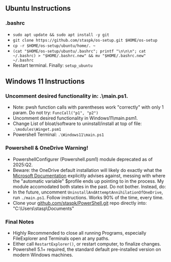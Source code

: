 ## Ubuntu Instructions
### .bashrc
- `sudo apt update && sudo apt install -y git`
- `git clone https://github.com/staspk/os-setup.git $HOME/os-setup`
- `cp -r $HOME/os-setup/ubuntu/home/. ~`
- `(cat "$HOME/os-setup/ubuntu/.bashrc"; printf "\n\n\n"; cat ~/.bashrc) > "$HOME/.bashrc.new" && mv "$HOME/.bashrc.new" ~/.bashrc`
- Restart terminal. Finally: `setup_ubuntu`


## Windows 11 Instructions
### Uncomment desired functionality in: .\main.ps1.
- Note: pwsh function calls with parentheses work "correctly" with only 1 param. Do not try: `FuncCall("p1", "p2")`
- Uncomment desired functionality in Windows11\main.psm1.
- Change List of bloat/software to uninstall/install at top of file: `.\modules\Winget.psm1`
- Powershell Terminal: `.\Windows11\main.ps1`

### Powershell & OneDrive Warning!
- PowershellConfigurer (Powershell.psm1) module deprecated as of 2025:Q2.
- Beware: the OneDrive default installation will likely do exactly what the [Microsoft Documentation](https://learn.microsoft.com/en-us/powershell/module/microsoft.powershell.core/about/about_profiles?view=powershell-7.5) explicitly advises against, messing with where the "automatic variable" $profile ends up pointing to in the process. My module accomodated both states in the past. Do not bother. Instead, do:
- In the future, uncomment `UninstallAndAttemptAnnihilationOfOneDrive`, run `./main.ps1`. Follow instructions. Works 90% of the time, every time.
- Clone your [github.com/staspk/PowerShell.git](https://github.com/staspk/PowerShell.git) repo directly into: "C:\Users\stasp\Documents"

### Final Notes
- Highly Recommended to close all running Programs, especially FileExplorer and Terminals open at any paths.
- Either call `RestartExplorer()`, or restart computer, to finalize changes.
- Powershell 5.1+ required, the standard default pre-installed version on modern Windows machines.